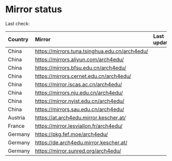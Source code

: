 <script src="./time.js"></script>
# Mirror status
Last check: <script type="text/javascript">localize(1708035369.5234346);</script>

|Country|Mirror|Last update|
|:------|:-----|:----------|
|China|https://mirrors.tuna.tsinghua.edu.cn/arch4edu/|<script type="text/javascript">localize(1708021828);</script>|
|China|https://mirrors.aliyun.com/arch4edu/|<script type="text/javascript">localize(1708021828);</script>|
|China|https://mirrors.bfsu.edu.cn/arch4edu/|<script type="text/javascript">localize(1708021828);</script>|
|China|https://mirrors.cernet.edu.cn/arch4edu/|<script type="text/javascript">localize(1708021828);</script>|
|China|https://mirror.iscas.ac.cn/arch4edu/|<script type="text/javascript">localize(1707978641);</script>|
|China|https://mirrors.nju.edu.cn/arch4edu/|<script type="text/javascript">localize(1707935596);</script>|
|China|https://mirror.nyist.edu.cn/arch4edu/|<script type="text/javascript">localize(1708021828);</script>|
|China|https://mirrors.sau.edu.cn/arch4edu/|<script type="text/javascript">localize(1707978641);</script>|
|Austria|https://at.arch4edu.mirror.kescher.at/|<script type="text/javascript">localize(1708021828);</script>|
|France|https://mirror.lesviallon.fr/arch4edu/|<script type="text/javascript">localize(1707978641);</script>|
|Germany|https://pkg.fef.moe/arch4edu/|<script type="text/javascript">localize(1708021828);</script>|
|Germany|https://de.arch4edu.mirror.kescher.at/|<script type="text/javascript">localize(1708021828);</script>|
|Germany|https://mirror.sunred.org/arch4edu/|<script type="text/javascript">localize(1708021828);</script>|

<script src="./tablefilter/tablefilter.js"></script>
<script src="./table.js"></script>